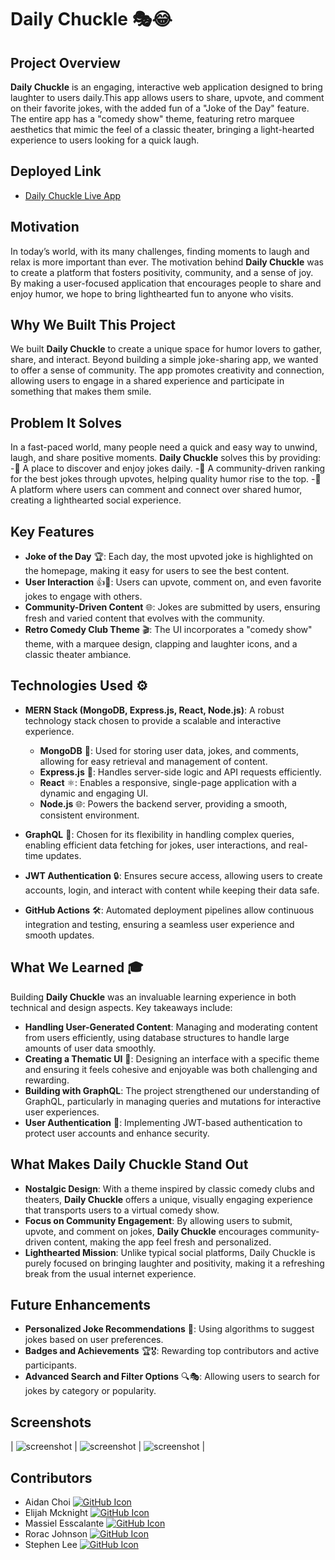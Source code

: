 # **Daily Chuckle** 🎭😂

## **Project Overview**

**Daily Chuckle** is an engaging, interactive web application designed to bring laughter to users daily.This app allows users to share, upvote, and comment on their favorite jokes, with the added fun of a "Joke of the Day" feature. The entire app has a "comedy show" theme, featuring retro marquee aesthetics that mimic the feel of a classic theater, bringing a light-hearted experience to users looking for a quick laugh.

## **Deployed Link**

- [Daily Chuckle Live App](#) <!-- Deployed link will go here -->

## **Motivation**

In today’s world, with its many challenges, finding moments to laugh and relax is more important than ever. The motivation behind **Daily Chuckle** was to create a platform that fosters positivity, community, and a sense of joy. By making a user-focused application that encourages people to share and enjoy humor, we hope to bring lighthearted fun to anyone who visits. 

## **Why We Built This Project**

We built **Daily Chuckle** to create a unique space for humor lovers to gather, share, and interact. Beyond building a simple joke-sharing app, we wanted to offer a sense of community. The app promotes creativity and connection, allowing users to engage in a shared experience and participate in something that makes them smile.

## **Problem It Solves**

In a fast-paced world, many people need a quick and easy way to unwind, laugh, and share positive moments. **Daily Chuckle** solves this by providing:
-🎤 A place to discover and enjoy jokes daily.
-🎉 A community-driven ranking for the best jokes through upvotes, helping quality humor rise to the top.
-🤝 A platform where users can comment and connect over shared humor, creating a lighthearted social experience.

## **Key Features**

- **Joke of the Day** 🏆: Each day, the most upvoted joke is highlighted on the homepage, making it easy for users to see the best content.
- **User Interaction** 👍💬: Users can upvote, comment on, and even favorite jokes to engage with others.
- **Community-Driven Content** 🌐: Jokes are submitted by users, ensuring fresh and varied content that evolves with the community.
- **Retro Comedy Club Theme** 🎬: The UI incorporates a "comedy show" theme, with a marquee design, clapping and laughter icons, and a classic theater ambiance.

## **Technologies Used** ⚙️

- **MERN Stack (MongoDB, Express.js, React, Node.js)**: A robust technology stack chosen to provide a scalable and interactive experience.
  - **MongoDB** 🍃: Used for storing user data, jokes, and comments, allowing for easy retrieval and management of content.
  - **Express.js** 🚀: Handles server-side logic and API requests efficiently.
  - **React** ⚛️: Enables a responsive, single-page application with a dynamic and engaging UI.
  - **Node.js** 🌐: Powers the backend server, providing a smooth, consistent environment.

- **GraphQL** 🔗: Chosen for its flexibility in handling complex queries, enabling efficient data fetching for jokes, user interactions, and real-time updates.

- **JWT Authentication** 🔒: Ensures secure access, allowing users to create accounts, login, and interact with content while keeping their data safe.

- **GitHub Actions** 🛠️: Automated deployment pipelines allow continuous integration and testing, ensuring a seamless user experience and smooth updates.

## **What We Learned** 🎓

Building **Daily Chuckle** was an invaluable learning experience in both technical and design aspects. Key takeaways include:

- **Handling User-Generated Content**: Managing and moderating content from users efficiently, using database structures to handle large amounts of user data smoothly.
- **Creating a Thematic UI** 🎨: Designing an interface with a specific theme and ensuring it feels cohesive and enjoyable was both challenging and rewarding.
- **Building with GraphQL**: The project strengthened our understanding of GraphQL, particularly in managing queries and mutations for interactive user experiences.
- **User Authentication** 🔑: Implementing JWT-based authentication to protect user accounts and enhance security.

## **What Makes Daily Chuckle Stand Out**

- **Nostalgic Design**: With a theme inspired by classic comedy clubs and theaters, **Daily Chuckle** offers a unique, visually engaging experience that transports users to a virtual comedy show.
- **Focus on Community Engagement**: By allowing users to submit, upvote, and comment on jokes, **Daily Chuckle** encourages community-driven content, making the app feel fresh and personalized.
- **Lighthearted Mission**: Unlike typical social platforms, Daily Chuckle is purely focused on bringing laughter and positivity, making it a refreshing break from the usual internet experience.

## **Future Enhancements**

- **Personalized Joke Recommendations** 🎯: Using algorithms to suggest jokes based on user preferences.
- **Badges and Achievements** 🏆🎖️: Rewarding top contributors and active participants.
- **Advanced Search and Filter Options** 🔍🎭: Allowing users to search for jokes by category or popularity.


## **Screenshots**

| ![screenshot](#) | ![screenshot](#) | ![screenshot](#) |

<!-- Replace '#' with the actual paths or URLs for the screenshots -->

## **Contributors**

- Aidan Choi <a href="https://github.com/achoi2k20" title="Visit GitHub Profile"><img src="https://img.icons8.com/material-outlined/24/FFFFFF/github.png" alt="GitHub Icon"/></a>
- Elijah Mcknight <a href="https://github.com/Elimck11" title="Visit GitHub Profile"><img src="https://img.icons8.com/material-outlined/24/FFFFFF/github.png" alt="GitHub Icon"/></a>
- Massiel Esscalante <a href="https://github.com/MassiEscalante" title="Visit GitHub Profile"><img src="https://img.icons8.com/material-outlined/24/FFFFFF/github.png" alt="GitHub Icon"/></a>
- Rorac Johnson <a href="https://github.com/RoracJ/RoracJ" title="Visit GitHub Profile"><img src="https://img.icons8.com/material-outlined/24/FFFFFF/github.png" alt="GitHub Icon"/></a>
- Stephen Lee <a href="https://github.com/leestephen0320" title="Visit GitHub Profile"><img src="https://img.icons8.com/material-outlined/24/FFFFFF/github.png" alt="GitHub Icon"/></a>





